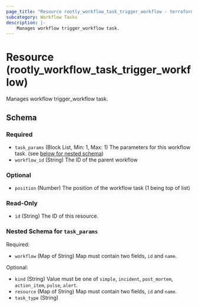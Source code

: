 ```yaml
---
page_title: "Resource rootly_workflow_task_trigger_workflow - terraform-provider-rootly"
subcategory: Workflow Tasks
description: |-
    Manages workflow trigger_workflow task.
---
```


# Resource (rootly_workflow_task_trigger_workflow)

Manages workflow trigger_workflow task.

<!-- schema generated by tfplugindocs -->
## Schema

### Required

- `task_params` (Block List, Min: 1, Max: 1) The parameters for this workflow task. (see [below for nested schema](#nestedblock--task_params))
- `workflow_id` (String) The ID of the parent workflow

### Optional

- `position` (Number) The position of the workflow task (1 being top of list)

### Read-Only

- `id` (String) The ID of this resource.

<a id="nestedblock--task_params"></a>
### Nested Schema for `task_params`

Required:

- `workflow` (Map of String) Map must contain two fields, `id` and `name`.

Optional:

- `kind` (String) Value must be one of `simple`, `incident`, `post_mortem`, `action_item`, `pulse`, `alert`.
- `resource` (Map of String) Map must contain two fields, `id` and `name`.
- `task_type` (String)
